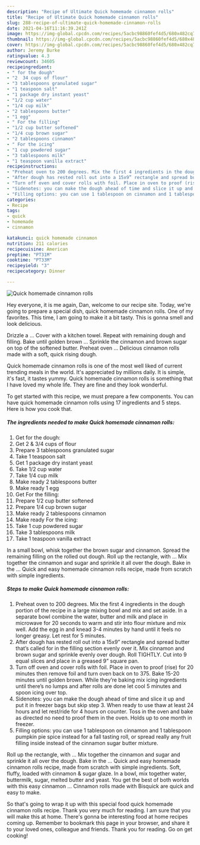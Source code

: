 ```yaml
---
description: "Recipe of Ultimate Quick homemade cinnamon rolls"
title: "Recipe of Ultimate Quick homemade cinnamon rolls"
slug: 288-recipe-of-ultimate-quick-homemade-cinnamon-rolls
date: 2021-04-16T11:16:39.241Z
image: https://img-global.cpcdn.com/recipes/5acbc98860fef4d5/680x482cq70/quick-homemade-cinnamon-rolls-recipe-main-photo.jpg
thumbnail: https://img-global.cpcdn.com/recipes/5acbc98860fef4d5/680x482cq70/quick-homemade-cinnamon-rolls-recipe-main-photo.jpg
cover: https://img-global.cpcdn.com/recipes/5acbc98860fef4d5/680x482cq70/quick-homemade-cinnamon-rolls-recipe-main-photo.jpg
author: Jeremy Burke
ratingvalue: 4.3
reviewcount: 34605
recipeingredient:
- " for the dough"
- "2  34 cups of flour"
- "3 tablespoons granulated sugar"
- "1 teaspoon salt"
- "1 package dry instant yeast"
- "1/2 cup water"
- "1/4 cup milk"
- "2 tablespoons butter"
- "1 egg"
- " For the filling"
- "1/2 cup butter softened"
- "1/4 cup brown sugar"
- "2 tablespoons cinnamon"
- " For the icing"
- "1 cup powdered sugar"
- "3 tablespoons milk"
- "1 teaspoon vanilla extract"
recipeinstructions:
- "Preheat oven to 200 degrees. Mix the first 4 ingredients in the dough portion of the recipe in a large mixing bowl and mix and set aside. In a separate bowl combine the water, butter and milk and place in microwave for 20 seconds to warm and stir into flour mixture and mix well. Add the egg in and knead 3-4 minutes by hand until it feels no longer greasy. Let rest for 5 minutes."
- "After dough has rested roll out into a 15x9” rectangle and spread butter that’s called for in the filling section evenly over it. Mix cinnamon and brown sugar and sprinkle evenly over dough. Roll TIGHTLY. Cut into 9 equal slices and place in a greased 9” square pan."
- "Turn off oven and cover rolls with foil. Place in oven to proof (rise) for 20 minutes then remove foil and turn oven back on to 375. Bake 15-20 minutes until golden brown. While they’re baking mix icing ingredients until there’s no lumps and after rolls are done let cool 5 minutes and spoon icing over top."
- "Sidenotes: you can make the dough ahead of time and slice it up and put it in freezer bags but skip step 3. When ready to use thaw at least 24 hours and let rest/ride for 4 hours on counter. Toss in the oven and bake as directed no need to proof them in the oven. Holds up to one month in freezer."
- "Filling options: you can use 1 tablespoon on cinnamon and 1 tablespoon pumpkin pie spice instead for a fall tasting roll, or spread really any fruit filling inside instead of the cinnamon sugar butter mixture."
categories:
- Recipe
tags:
- quick
- homemade
- cinnamon

katakunci: quick homemade cinnamon 
nutrition: 211 calories
recipecuisine: American
preptime: "PT31M"
cooktime: "PT33M"
recipeyield: "3"
recipecategory: Dinner

---
```



![Quick homemade cinnamon rolls](https://img-global.cpcdn.com/recipes/5acbc98860fef4d5/680x482cq70/quick-homemade-cinnamon-rolls-recipe-main-photo.jpg)

Hey everyone, it is me again, Dan, welcome to our recipe site. Today, we're going to prepare a special dish, quick homemade cinnamon rolls. One of my favorites. This time, I am going to make it a bit tasty. This is gonna smell and look delicious.

Drizzle a … Cover with a kitchen towel. Repeat with remaining dough and filling. Bake until golden brown … Sprinkle the cinnamon and brown sugar on top of the softened butter. Preheat oven … Delicious cinnamon rolls made with a soft, quick rising dough.

Quick homemade cinnamon rolls is one of the most well liked of current trending meals in the world. It's appreciated by millions daily. It is simple, it's fast, it tastes yummy. Quick homemade cinnamon rolls is something that I have loved my whole life. They are fine and they look wonderful.


To get started with this recipe, we must prepare a few components. You can have quick homemade cinnamon rolls using 17 ingredients and 5 steps. Here is how you cook that.

<!--inarticleads1-->

##### The ingredients needed to make Quick homemade cinnamon rolls:

1. Get  for the dough:
1. Get 2 &amp; 3/4 cups of flour
1. Prepare 3 tablespoons granulated sugar
1. Take 1 teaspoon salt
1. Get 1 package dry instant yeast
1. Take 1/2 cup water
1. Take 1/4 cup milk
1. Make ready 2 tablespoons butter
1. Make ready 1 egg
1. Get  For the filling:
1. Prepare 1/2 cup butter softened
1. Prepare 1/4 cup brown sugar
1. Make ready 2 tablespoons cinnamon
1. Make ready  For the icing:
1. Take 1 cup powdered sugar
1. Take 3 tablespoons milk
1. Take 1 teaspoon vanilla extract


In a small bowl, whisk together the brown sugar and cinnamon. Spread the remaining filling on the rolled out dough. Roll up the rectangle, with … Mix together the cinnamon and sugar and sprinkle it all over the dough. Bake in the … Quick and easy homemade cinnamon rolls recipe, made from scratch with simple ingredients. 

<!--inarticleads2-->

##### Steps to make Quick homemade cinnamon rolls:

1. Preheat oven to 200 degrees. Mix the first 4 ingredients in the dough portion of the recipe in a large mixing bowl and mix and set aside. In a separate bowl combine the water, butter and milk and place in microwave for 20 seconds to warm and stir into flour mixture and mix well. Add the egg in and knead 3-4 minutes by hand until it feels no longer greasy. Let rest for 5 minutes.
1. After dough has rested roll out into a 15x9” rectangle and spread butter that’s called for in the filling section evenly over it. Mix cinnamon and brown sugar and sprinkle evenly over dough. Roll TIGHTLY. Cut into 9 equal slices and place in a greased 9” square pan.
1. Turn off oven and cover rolls with foil. Place in oven to proof (rise) for 20 minutes then remove foil and turn oven back on to 375. Bake 15-20 minutes until golden brown. While they’re baking mix icing ingredients until there’s no lumps and after rolls are done let cool 5 minutes and spoon icing over top.
1. Sidenotes: you can make the dough ahead of time and slice it up and put it in freezer bags but skip step 3. When ready to use thaw at least 24 hours and let rest/ride for 4 hours on counter. Toss in the oven and bake as directed no need to proof them in the oven. Holds up to one month in freezer.
1. Filling options: you can use 1 tablespoon on cinnamon and 1 tablespoon pumpkin pie spice instead for a fall tasting roll, or spread really any fruit filling inside instead of the cinnamon sugar butter mixture.


Roll up the rectangle, with … Mix together the cinnamon and sugar and sprinkle it all over the dough. Bake in the … Quick and easy homemade cinnamon rolls recipe, made from scratch with simple ingredients. Soft, fluffy, loaded with cinnamon &amp; sugar glaze. In a bowl, mix together water, buttermilk, sugar, melted butter and yeast. You get the best of both worlds with this easy cinnamon … Cinnamon rolls made with Bisquick are quick and easy to make. 

So that's going to wrap it up with this special food quick homemade cinnamon rolls recipe. Thank you very much for reading. I am sure that you will make this at home. There's gonna be interesting food at home recipes coming up. Remember to bookmark this page in your browser, and share it to your loved ones, colleague and friends. Thank you for reading. Go on get cooking!
